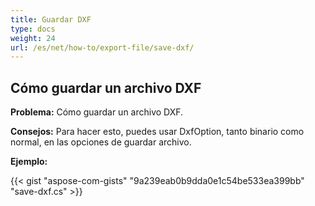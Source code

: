 ```yaml
---
title: Guardar DXF
type: docs
weight: 24
url: /es/net/how-to/export-file/save-dxf/
---
```


## **Cómo guardar un archivo DXF**

**Problema:** Cómo guardar un archivo DXF.

**Consejos:** Para hacer esto, puedes usar DxfOption, tanto binario como normal, en las opciones de guardar archivo.

**Ejemplo:**

{{< gist "aspose-com-gists" "9a239eab0b9dda0e1c54be533ea399bb" "save-dxf.cs" >}}
